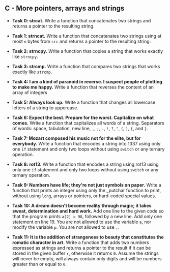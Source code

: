 ## C - More pointers, arrays and strings

- **Task 0: strcat.** Write a function that concatenates two strings and returns a pointer to the resulting string.
- **Task 1: strncat.** Write a function that concatenates two strings using at most `n` bytes from `src` and returns a pointer to the resulting string.
- **Task 2: strncpy.** Write a function that copies a string that works exactly like `strncpy`.
- **Task 3: strcmp.** Write a function that compares two strings that works exactly like `strcmp`.
- **Task 4: I am a kind of paranoid in reverse. I suspect people of plotting to make me happy.** Write a function that reverses the content of an array of integers
- **Task 5: Always look up.** Write a function that changes all lowercase letters of a string to uppercase.
- **Task 6: Expect the best. Prepare for the worst. Capitalize on what comes.** Write a function that capitalizes all words of a string. Separators of words: space, tabulation, new line, `,`, `;`, `.`, `!`, `?`, `"`, `(`, `)`, `{`, and `}`.
- **Task 7: Mozart composed his music not for the elite, but for everybody.** Write a function that encodes a string into 1337 using only one `if` statement and only two loops without using `switch` or any ternary operation.

- **Task 8: rot13.** Write a function that encodes a string using rot13 using only one `if` statement and only two loops without using `switch` or any ternary operation.
- **Task 9: Numbers have life; they're not just symbols on paper.** Write a function that prints an integer using only the \_putchar function to print, without using `long`, arrays or pointers, or hard-coded special values.
- **Task 10: A dream doesn't become reality through magic; it takes sweat, determination and hard work.** Add one line to the given code so that the program prints `a[2] = 98`, followed by a new line. Add only one statement on line 19. You are not allowed to use the variable `a`, nor modify the variable `p`. You are not allowed to use `,`.
- **Task 11: It is the addition of strangeness to beauty that constitutes the romatic character in art.** Write a function that adds two numbers expressed as strings and returns a pointer to the result if it can be stored in the given buffer `r`, otherwise it returns `0`. Assume the strings will never be empty, will always contain only digits and will be numbers greater than or equal to `0`.
